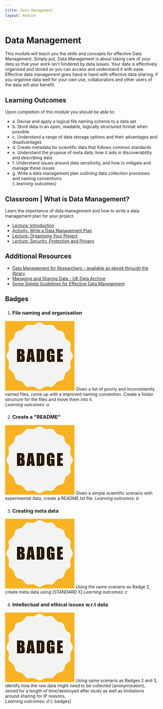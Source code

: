 ```yaml
---
title: Data Management
layout: module
---
```



# Data Management

This module will teach you the skills and concepts for effective Data Management. Simply put, Data Management is about taking care of your data so that your work isn't hindered by data issues. Your data is effectively organised and stored so you can access and understand it with ease. Effective data management goes hand in hand with effective data sharing, if you organise data well for your own use, collaborators and other users of the data will also benefit.





## Learning Outcomes

Upon completion of this module you should be able to:

- a. Devise and apply a logical file naming scheme to a data set
- b. Store data in an open, readable, logically structured format when possible
- c. Understand a range of data storage options and their advantages and disadvantages
- d. Create metadata for scientific data that follows common standards
- e. Understand the prupose of meta data; how it aids in discoverability and describing data
- f. Understand issues around data sensitivity, and how to mitigate and manage these issues 
- g. Write a data management plan outlining data collection processes and naming conventions  
{:.learning-outcomes}





## Classroom | What is Data Management?

Learn the importance of data management and how to write a data management plan for your project.

- [Lecture: Introduction](slideshows/introduction)
- [Activity: Write a Data Management Plan](https://wiki.auckland.ac.nz/download/attachments/108857820/UOA_R_DMP_template_Jun2016_draftCMv3-5.docx?version=1&modificationDate=1467603337000&api=v2)
- [Lecture: Organising Your Project](slideshows/organising-your-project)
- [Lecture: Security, Protection and Privacy](slideshows/security-protection-privacy)







<!--
## Independent | Project Data Analysis

This Hacky Hour should be used to start managing your project data using the principles taught in this module. Think about how to name and organise your files. Start creating a data management plan, so that your data can live beyond the time frame of your project.   

**Resources**

- [Data Management Plan Worksheet (TODO: Anthony)](#)
{:.resources}

-->




## Additional Resources

- [Data Management for Researchers - available as ebook through the library](http://www.library.auckland.ac.nz/?FROM_REF=bn-bc)
- [Managing and Sharing Data - UK Data Archive](http://www.data-archive.ac.uk/media/2894/managingsharing.pdf)
- [Some Simple Guidelines for Effective Data Management](http://onlinelibrary.wiley.com/doi/10.1890/0012-9623-90.2.205/full)




## Badges


1. ### File naming and organisation
  ![Namer Badge](images/badges/badge.png)
  Given a list of poorly and inconsistently named files, come up with a improved naming convention. Create a folder structure for the files and move them into it.  
  _Learning outcomes: a_


2. ### Create a "README"
  ![ReadMe Badge](images/badges/badge.png)
  Given a simple scientific scenario with experimental data, create a README.txt file.
  _Learning outcomes: b_


3. ### Creating meta data
  ![Meta Badge](images/badges/badge.png)
  Using the same scenario as Badge 2, create meta data using [STANDARD X]
  _Learning outcomes: c_


4. ### Intellectual and ethical issues w.r.t data
  ![Privacy Badge](images/badges/badge.png)
  Using same scenario as Badges 2 and 3, identify how the raw data might need to be collected (anonymization), stored for a length of time/destroyed after study as well as limitations around sharing for IP reasons.  
  _Learning outcomes: d_
{:.badges}




